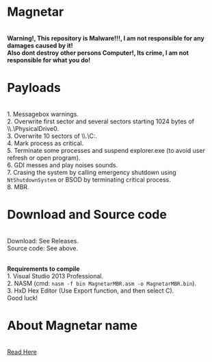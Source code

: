 # Magnetar
<br /> **Warning!, This repository is Malware!!!, I am not responsible for any damages caused by it!**
<br /> **Also dont destroy other persons Computer!, Its crime, I am not responsible for what you do!**

# Payloads
<br /> 1. Messagebox warnings.
<br /> 2. Overwrite first sector and several sectors starting 1024 bytes of \\\\.\\PhysicalDrive0.
<br /> 3. Overwrite 10 sectors of \\\\.\\C:.
<br /> 4. Mark process as critical.
<br /> 5. Terminate some processes and suspend explorer.exe (to avoid user refresh or open program).
<br /> 6. GDI messes and play noises sounds.
<br /> 7. Crasing the system by calling emergency shutdown using `NtShutdownSystem` or BSOD by terminating critical process.
<br /> 8. MBR.

# Download and Source code
<br /> Download: See Releases.
<br /> Source code: See above.

<br /> **Requirements to compile**
<br /> 1. Visual Studio 2013 Professional.
<br /> 2. NASM (cmd: `nasm -f bin MagnetarMBR.asm -o MagnetarMBR.bin`).
<br /> 3. HxD Hex Editor (Use Export function, and then select C).
<br /> Good luck!

# About Magnetar name
<br /> [Read Here](https://en.m.wikipedia.org/wiki/Magnetar)
